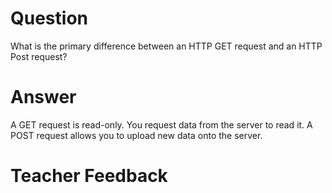 # Question

What is the primary difference between an HTTP GET request and an HTTP Post request?

# Answer
A GET request is read-only. You request data from the server to read it. A POST request allows you to upload new data onto the server.
# Teacher Feedback